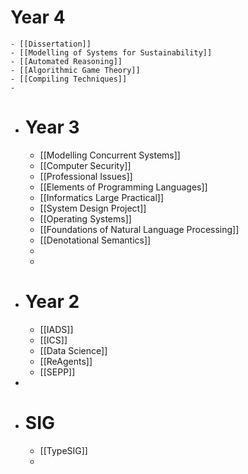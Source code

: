 # Year 4
	- [[Dissertation]]
	- [[Modelling of Systems for Sustainability]]
	- [[Automated Reasoning]]
	- [[Algorithmic Game Theory]]
	- [[Compiling Techniques]]
	-
- # Year 3
	- [[Modelling Concurrent Systems]]
	- [[Computer Security]]
	- [[Professional Issues]]
	- [[Elements of Programming Languages]]
	- [[Informatics Large Practical]]
	- [[System Design Project]]
	- [[Operating Systems]]
	- [[Foundations of Natural Language Processing]]
	- [[Denotational Semantics]]
	-
	-
- # Year 2
	- [[IADS]]
	- [[ICS]]
	- [[Data Science]]
	- [[ReAgents]]
	- [[SEPP]]
-
- # SIG
	- [[TypeSIG]]
	-